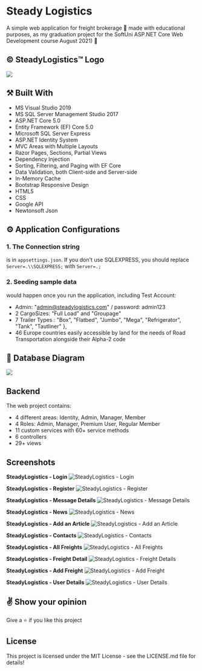 # Steady Logistics

A simple web application for freight brokerage :truck: made with educational purposes,
as my graduation project for the SoftUni ASP.NET Core Web Development course August 2021) :dart:


## &copy; SteadyLogistics&trade; Logo
![](https://i.imgur.com/qsH3Lq1.jpg)


## :hammer_and_pick: **Built With**

- MS Visual Studio 2019
- MS SQL Server Management Studio 2017
- ASP.NET Core 5.0
- Entity Framework (EF) Core 5.0
- Microsoft SQL Server Express
- ASP.NET Identity System
- MVC Areas with Multiple Layouts
- Razor Pages, Sections, Partial Views
- Dependency Injection
- Sorting, Filtering, and Paging with EF Core
- Data Validation, both Client-side and Server-side
- In-Memory Cache
- Bootstrap Responsive Design
- HTML5
- CSS
- Google API
- Newtonsoft Json


## :gear: **Application Configurations**

### 1. The Connection string 
is in `appsettings.json`. If you don't use SQLEXPRESS, you should replace `Server=.\\SQLEXPRESS;` with `Server=.;`

### 2. Seeding sample data
would happen once you run the application, including Test Account:
  - Admin: "admin@steadylogistics.com" / password: admin123
  - 2 CargoSizes: "Full Load" and "Groupage"
  - 7 Trailer Types : "Box", "Flatbed", "Jumbo", "Mega", "Refrigerator", "Tank", "Tautliner" },
  - 46 Europe countries easily accessible by land for the needs of Road Transportation alongside their Alpha-2 code

## :floppy_disk: **Database Diagram**
![](https://imgur.com/799QcIq.jpg)


## **Backend**
The web project contains:
* 4 different areas: Identity, Admin, Manager, Member
* 4 Roles: Admin, Manager, Premium User, Regular Member
* 11 custom services with 60+ service methods
* 6 controllers
* 29+ views


## **Screenshots**
**SteadyLogistics - Login**
![SteadyLogistics - Login](https://imgur.com/O0aheqE.jpg)

**SteadyLogistics - Register**
![SteadyLogistics - Register](https://imgur.com/MBSyyjG.jpg)

**SteadyLogistics - Message Details**
![SteadyLogistics - Message Details](https://imgur.com/P6GeLTR.jpg)

**SteadyLogistics - News**
![SteadyLogistics - News](https://imgur.com/mO0tdYc.jpg)

**SteadyLogistics - Add an Article**
![SteadyLogistics - Add an Article](https://imgur.com/XtAuphu.jpg)

**SteadyLogistics - Contacts**
![SteadyLogistics - Contacts](https://imgur.com/ER6iIWD.jpg)

**SteadyLogistics - All Freights**
![SteadyLogistics - All Freights](https://imgur.com/8jiQ1l3.jpg)

**SteadyLogistics - Freight Detail**
![SteadyLogistics - Freight Details](https://imgur.com/qyiGnQI.jpg)

**SteadyLogistics - Add Freight**
![SteadyLogistics - Add Freight](https://imgur.com/2BanUGn.jpg)

**SteadyLogistics - User Details**
![SteadyLogistics - User Details](https://imgur.com/TLfoyVP.jpg)


## :v: **Show your opinion**

Give a :star: if you like this project


## **License**
This project is licensed under the MIT License - see the LICENSE.md file for details!
